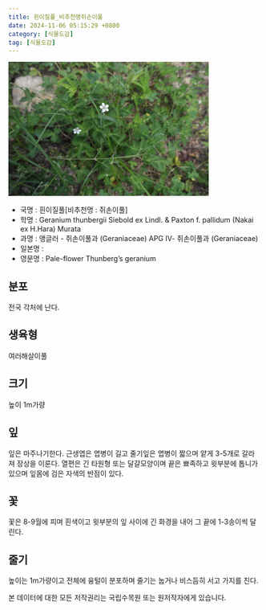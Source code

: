 ```yaml
---
title: 흰이질풀_비추천명쥐손이풀
date: 2024-11-06 05:15:29 +0800
category: [식물도감]
tag: [식물도감]
---
```




![흰이질풀[비추천명 : 쥐손이풀]](/assets/img/fileUpload/plants/basic/Geraniaceae/Geranium/P000007025/P000007025_220206_1_th2.jpg)
- 국명 : 흰이질풀[비추천명 : 쥐손이풀]
- 학명 : Geranium thunbergii Siebold ex Lindl. & Paxton f. pallidum (Nakai ex H.Hara) Murata
- 과명 : 앵글러 - 쥐손이풀과 (Geraniaceae) APG Ⅳ- 쥐손이풀과 (Geraniaceae)
- 일본명 : 
- 영문명 : Pale-flower Thunberg’s geranium


## 분포
전국 각처에 난다.
## 생육형
여러해살이풀
## 크기
높이 1m가량
## 잎
잎은 마주나기한다. 근생엽은 엽병이 길고 줄기잎은 엽병이 짧으며 얕게 3-5개로 갈라져 장상을 이룬다. 열편은 긴 타원형 또는 달걀모양이며 끝은 뾰족하고 윗부분에 톱니가 있으며 잎몸에 검은 자색의 반점이 있다.
## 꽃
꽃은 8-9월에 피며 흰색이고 윗부분의 잎 사이에 긴 화경을 내어 그 끝에 1-3송이씩 달린다.
## 줄기
높이는 1m가량이고 전체에 융털이 분포하며 줄기는 눕거나 비스듬히 서고 가지를 친다.






본 데이터에 대한 모든 저작권리는 국립수목원 또는 원저작자에게 있습니다.
